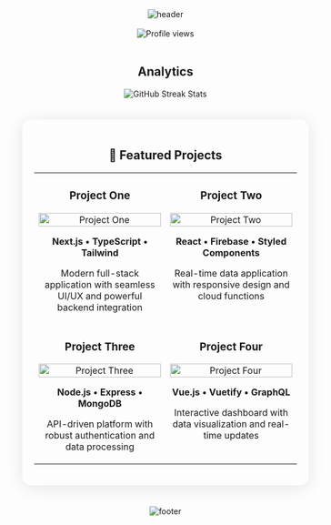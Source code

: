<div align="center">
  <img src="https://capsule-render.vercel.app/api?type=waving&color=gradient&height=200&section=header&text=Lukasz%20Madrzak&fontSize=40&fontAlignY=35&animation=twinkling&fontColor=FFFFFF" alt="header"/>
</div>

<br>

<div align="center">
  <img src="https://komarev.com/ghpvc/?username=madrzak&style=flat-square&color=blueviolet" alt="Profile views">
</div>

<br>

<h2 align="center">Analytics</h2>

<div align="center">
  <img src="https://github-readme-streak-stats.herokuapp.com/?user=madrzak&theme=tokyonight&hide_border=true&background=0D1117" alt="GitHub Streak Stats" />
</div>

<br>

<!-- Glass Card Effect -->
<div style="background: rgba(255, 255, 255, 0.05); border-radius: 16px; box-shadow: 0 4px 30px rgba(0, 0, 0, 0.1); backdrop-filter: blur(5px); -webkit-backdrop-filter: blur(5px); border: 1px solid rgba(255, 255, 255, 0.1); padding: 20px; margin: 20px 0;">
  <h2 align="center">🚀 Featured Projects</h2>

  <table>
    <tr>
      <td width="50%" valign="top">
        <h3 align="center">Project One</h3>
        <div align="center">
          <a href="https://github.com/madrzak/project-one">
            <img src="https://via.placeholder.com/500x300/0D1117/6495ED?text=Project+One" width="100%" alt="Project One"/>
          </a>
          <p><strong>Next.js • TypeScript • Tailwind</strong></p>
          <p>Modern full-stack application with seamless UI/UX and powerful backend integration</p>
        </div>
      </td>
      <td width="50%" valign="top">
        <h3 align="center">Project Two</h3>
        <div align="center">
          <a href="https://github.com/madrzak/project-two">
            <img src="https://via.placeholder.com/500x300/0D1117/8A2BE2?text=Project+Two" width="100%" alt="Project Two"/>
          </a>
          <p><strong>React • Firebase • Styled Components</strong></p>
          <p>Real-time data application with responsive design and cloud functions</p>
        </div>
      </td>
    </tr>
    <tr>
      <td width="50%" valign="top">
        <h3 align="center">Project Three</h3>
        <div align="center">
          <a href="https://github.com/madrzak/project-three">
            <img src="https://via.placeholder.com/500x300/0D1117/FF69B4?text=Project+Three" width="100%" alt="Project Three"/>
          </a>
          <p><strong>Node.js • Express • MongoDB</strong></p>
          <p>API-driven platform with robust authentication and data processing</p>
        </div>
      </td>
      <td width="50%" valign="top">
        <h3 align="center">Project Four</h3>
        <div align="center">
          <a href="https://github.com/madrzak/project-four">
            <img src="https://via.placeholder.com/500x300/0D1117/00CED1?text=Project+Four" width="100%" alt="Project Four"/>
          </a>
          <p><strong>Vue.js • Vuetify • GraphQL</strong></p>
          <p>Interactive dashboard with data visualization and real-time updates</p>
        </div>
      </td>
    </tr>
  </table>
</div>

<br>

<div align="center">
  <img src="https://capsule-render.vercel.app/api?type=waving&color=gradient&height=120&section=footer" alt="footer" />
</div> 